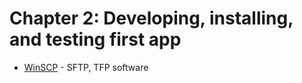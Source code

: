 # Chapter 2: Developing, installing, and testing first app

- [WinSCP](https://winscp.net/eng/index.php) - SFTP, TFP software
